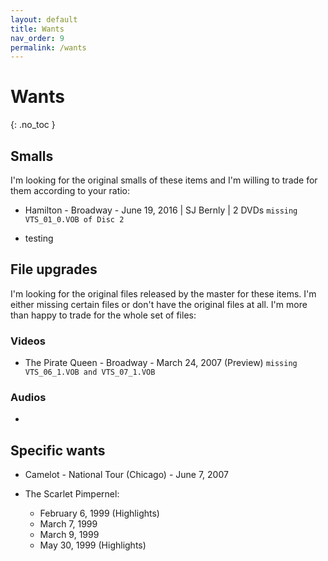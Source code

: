 ```yaml
---
layout: default
title: Wants
nav_order: 9
permalink: /wants
---
```


# Wants
{: .no_toc }

## Smalls

I'm looking for the original smalls of these items and I'm willing to trade for them according to your ratio:

- Hamilton - Broadway - June 19, 2016 | SJ Bernly | 2 DVDs `missing VTS_01_0.VOB of Disc 2`

- testing

## File upgrades

I'm looking for the original files released by the master for these items. I'm either missing certain files or don't have the original files at all. I'm more than happy to trade for the whole set of files:

### Videos

- The Pirate Queen - Broadway - March 24, 2007 (Preview) `missing VTS_06_1.VOB and VTS_07_1.VOB`

### Audios

- 

## Specific wants

- Camelot - National Tour (Chicago) - June 7, 2007

- The Scarlet Pimpernel: 
    - February 6, 1999 (Highlights)
    - March 7, 1999
    - March 9, 1999
    - May 30, 1999 (Highlights)
